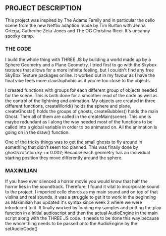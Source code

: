 <h2> PROJECT DESCRIPTION </h2>

This project was inspired by The Adams Family and in particular the cello scene from the new Netflix adaption made by Tim Burton with Jenna Ortega, Catherine Zeta-Jones and The OG Christina Ricci. It's uncanny spooky camp. 

<h3> THE CODE </h3>

I build the whole thing with THREE JS by building a world made up by a Sphere Geometry and a Plane Geometry. I tried first to go with the Skybox textures that allows for a more infinite feeling, but I couldn't find any free SkyBox Texture packages online. It worked out in my favour as I have the final vibe feels more claustophobic as if you're too close to the objects. 

I created functions with groups for each different group of objects needed for the scene. This is both done for a smoother read of the code as well as the control of the lightning and animation. My objects are created in three different functions, createWorld() holds the sphere and plane, createGhosts() holds the groups of ghosts, createBubbles() holds the main Ghost. Then all of them are called in the createMain(scene). This one is maybe redundant as I along the way needed most of the functions to be called into a global variable in order to be animated on. All the animation is going on in the draw() function. 

One of the tricky things was to get the small ghosts to fly around in something that didn’t seem too planned. This was finally done by ghosts.rotation.xy += 0.002; 
Because each geometry has an individual starting position they move differently around the sphere. 

<h3> MAXIMILIAN </h3>

If you have ever silenced a horror movie you would know that half the horror lies in the soundtrack. Therefore, I found it vital to incorporate sound to the project. I imported cello chords as my main sound and on top of that violins and real sounds. It was a struggle to get it to work in the beginning as Maximilian has updated it's syntax since week 2 where we were introduced to it. It finally worked by loading my samples and putting the play function in a initial audioscript and then the actual AudioEngine in the main script along with the THREE JS code. It needs to be done this way because the whole thing needs to be passed onto the AudioEngine by the setAudioCode() 
